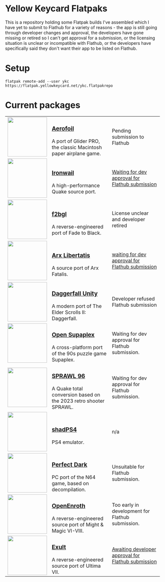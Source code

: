 # Yellow Keycard Flatpaks

This is a repository holding some Flatpak builds I've assembled which I have yet to submit to Flathub for a variety of reasons - the app is still going through developer changes and approval, the developers have gone missing or retired so I can't get approval for a submission, or the licensing situation is unclear or incompatible with Flathub, or the developers have specifically said they don't want their app to be listed on Flathub.

# Setup

`flatpak remote-add --user ykc https://flatpak.yellowkeycard.net/ykc.flatpakrepo`

# Current packages

| | | |
|:-:|:-|:-|
| [<img src="https://cdn.jsdelivr.net/gh/fpiesche/flatpak-builds/apps/io.github.elasota.aerofoil/io.github.elasota.aerofoil.png" style="height: auto; width: 128px" />](https://flatpak.yellowkeycard.net/app/io.github.elasota.aerofoil.xml) | <h3>[Aerofoil](https://flatpak.yellowkeycard.net/app/io.github.elasota.aerofoil.xml)</h3>A port of Glider PRO, the classic Macintosh paper airplane game. | Pending submission to Flathub |
| [<img src="https://cdn.jsdelivr.net/gh/fpiesche/flatpak-builds/apps/io.github.andrei_drexler.ironwail/io.github.andrei_drexler.ironwail.png" style="height: auto; width: 128px" />](https://flatpak.yellowkeycard.net/app/io.github.andrei_drexler.ironwail.xml) | <h3>[Ironwail](https://flatpak.yellowkeycard.net/app/io.github.andrei_drexler.ironwail.xml)</h3>A high-performance Quake source port. | [Waiting for dev approval for Flathub submission](https://github.com/andrei-drexler/ironwail/issues/241#issuecomment-2261224166) |
| [<img src="https://cdn.jsdelivr.net/gh/fpiesche/flatpak-builds/apps/io.github.fpiesche.f2bgl/io.github.fpiesche.f2bgl.png" style="height: auto; width: 128px" />](https://flatpak.yellowkeycard.net/app/io.github.fpiesche.f2bgl.xml) | <h3>[f2bgl](https://flatpak.yellowkeycard.net/app/io.github.fpiesche.f2bgl.xml)</h3>A reverse-engineered port of Fade to Black. | License unclear and developer retired |
| [<img src="https://cdn.jsdelivr.net/gh/fpiesche/flatpak-builds/apps/org.arx_libertatis.arxlibertatis/org.arx_libertatis.arxlibertatis.png" style="height: auto; width: 128px" />](https://flatpak.yellowkeycard.net/app/org.arx_libertatis.arxlibertatis.xml) | <h3>[Arx Libertatis](https://flatpak.yellowkeycard.net/app/org.arx_libertatis.arxlibertatis.xml)</h3>A source port of Arx Fatalis. | [waiting for dev approval for Flathub submission](https://bugs.arx-libertatis.org/arx/issues/1747) |
| [<img src="https://cdn.jsdelivr.net/gh/fpiesche/flatpak-builds/apps/io.github.interkarma.daggerfall-unity/io.github.interkarma.daggerfall-unity.png" style="height: auto; width: 128px" />](https://flatpak.yellowkeycard.net/app/io.github.interkarma.daggerfall-unity.xml) | <h3>[Daggerfall Unity](https://flatpak.yellowkeycard.net/app/io.github.interkarma.daggerfall-unity.xml)</h3>A modern port of The Elder Scrolls II: Daggerfall. | Developer refused Flathub submission |
| [<img src="https://cdn.jsdelivr.net/gh/fpiesche/flatpak-builds/apps/io.github.sergiou87.open-supaplex/io.github.sergiou87.open-supaplex.png" style="height: auto; width: 128px" />](https://flatpak.yellowkeycard.net/app/io.github.sergiou87.open-supaplex.xml) | <h3>[Open Supaplex](https://flatpak.yellowkeycard.net/app/io.github.sergiou87.open-supaplex.xml)</h3>A cross-platform port of the 90s puzzle game Supaplex. | Waiting for dev approval for Flathub submission. |
| [<img src="https://cdn.jsdelivr.net/gh/fpiesche/flatpak-builds/apps/gg.sprawl.sprawl96/gg.sprawl.sprawl96.svg" style="height: auto; width: 128px" />](https://flatpak.yellowkeycard.net/app/gg.sprawl.sprawl96.xml) | <h3>[SPRAWL 96](https://flatpak.yellowkeycard.net/app/gg.sprawl.sprawl96.xml)</h3>A Quake total conversion based on the 2023 retro shooter SPRAWL. | Waiting for dev approval for Flathub submission. |
| [<img src="https://cdn.jsdelivr.net/gh/fpiesche/flatpak-builds/apps/net.shadps4.shadps4/net.shadps4.shadps4.svg" style="height: auto; width: 128px" />](https://flatpak.yellowkeycard.net/app/net.shadps4.shadps4.xml) | <h3>[shadPS4](https://flatpak.yellowkeycard.net/app/net.shadps4.shadps4.xml)</h3>PS4 emulator. | n/a |
| [<img src="https://cdn.jsdelivr.net/gh/fpiesche/flatpak-builds/apps/io.github.fgsfdsfgs.perfect_dark/io.github.fgsfdsfgs.perfect_dark.png" style="height: auto; width: 128px" />](https://flatpak.yellowkeycard.net/app/io.github.fgsfdsfgs.perfect_dark.xml) | <h3>[Perfect Dark](https://flatpak.yellowkeycard.net/app/io.github.fgsfdsfgs.perfect_dark.xml)</h3>PC port of the N64 game, based on decompilation. | Unsuitable for Flathub submission. |
| [<img src="https://cdn.jsdelivr.net/gh/fpiesche/flatpak-builds/apps/io.github.openenroth.openenroth/io.github.openenroth.openenroth.png" style="height: auto; width: 128px" />](https://flatpak.yellowkeycard.net/app/io.github.openenroth.openenroth.xml) | <h3>[OpenEnroth](https://flatpak.yellowkeycard.net/app/io.github.openenroth.openenroth.xml)</h3>A reverse-engineered source port of Might & Magic VI-VIII. | Too early in development for Flathub submission. |
| [<img src="https://cdn.jsdelivr.net/gh/fpiesche/flatpak-builds/apps/info.exult.exult/info.exult.exult.svg" style="height: auto; width: 128px" />](https://flatpak.yellowkeycard.net/app/info.exult.exult.xml) | <h3>[Exult](https://flatpak.yellowkeycard.net/app/info.exult.exult.xml)</h3>A reverse-engineered source port of Ultima VII. | [Awaiting developer approval for Flathub submission](https://github.com/exult/exult/issues/352) |
